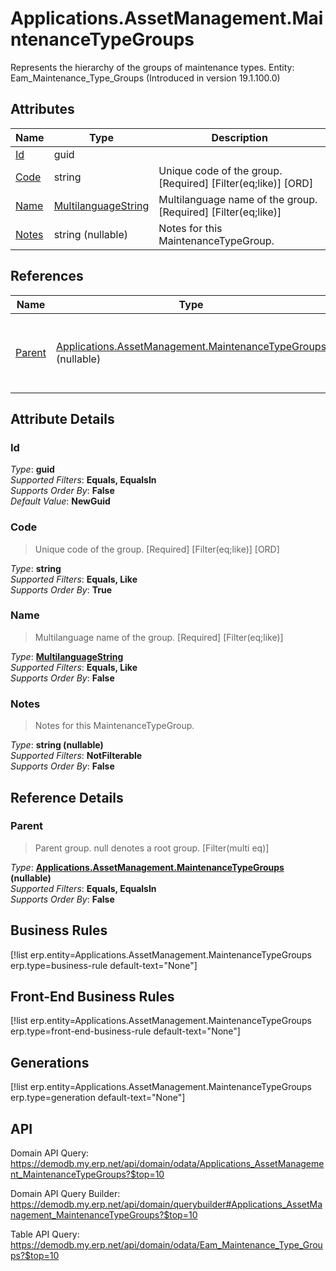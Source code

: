 # Applications.AssetManagement.MaintenanceTypeGroups

Represents the hierarchy of the groups of maintenance types. Entity: Eam_Maintenance_Type_Groups (Introduced in version 19.1.100.0)

## Attributes

| Name | Type | Description |
| ---- | ---- | --- |
| [Id](Applications.AssetManagement.MaintenanceTypeGroups.md#Id) | guid |  
| [Code](Applications.AssetManagement.MaintenanceTypeGroups.md#Code) | string | Unique code of the group. [Required] [Filter(eq;like)] [ORD] 
| [Name](Applications.AssetManagement.MaintenanceTypeGroups.md#Name) | [MultilanguageString](../data-types/MultilanguageString.md) | Multilanguage name of the group. [Required] [Filter(eq;like)] 
| [Notes](Applications.AssetManagement.MaintenanceTypeGroups.md#Notes) | string (nullable) | Notes for this MaintenanceTypeGroup. 

## References

| Name | Type | Description |
| ---- | ---- | --- |
| [Parent](Applications.AssetManagement.MaintenanceTypeGroups.md#Parent) | [Applications.AssetManagement.MaintenanceTypeGroups](Applications.AssetManagement.MaintenanceTypeGroups.md) (nullable) | Parent group. null denotes a root group. [Filter(multi eq)] |


## Attribute Details

### Id

_Type_: **guid**  
_Supported Filters_: **Equals, EqualsIn**  
_Supports Order By_: **False**  
_Default Value_: **NewGuid**  

### Code

> Unique code of the group. [Required] [Filter(eq;like)] [ORD]

_Type_: **string**  
_Supported Filters_: **Equals, Like**  
_Supports Order By_: **True**  

### Name

> Multilanguage name of the group. [Required] [Filter(eq;like)]

_Type_: **[MultilanguageString](../data-types/MultilanguageString.md)**  
_Supported Filters_: **Equals, Like**  
_Supports Order By_: **False**  

### Notes

> Notes for this MaintenanceTypeGroup.

_Type_: **string (nullable)**  
_Supported Filters_: **NotFilterable**  
_Supports Order By_: **False**  


## Reference Details

### Parent

> Parent group. null denotes a root group. [Filter(multi eq)]

_Type_: **[Applications.AssetManagement.MaintenanceTypeGroups](Applications.AssetManagement.MaintenanceTypeGroups.md) (nullable)**  
_Supported Filters_: **Equals, EqualsIn**  
_Supports Order By_: **False**  



## Business Rules

[!list erp.entity=Applications.AssetManagement.MaintenanceTypeGroups erp.type=business-rule default-text="None"]

## Front-End Business Rules

[!list erp.entity=Applications.AssetManagement.MaintenanceTypeGroups erp.type=front-end-business-rule default-text="None"]

## Generations

[!list erp.entity=Applications.AssetManagement.MaintenanceTypeGroups erp.type=generation default-text="None"]

## API

Domain API Query:
<https://demodb.my.erp.net/api/domain/odata/Applications_AssetManagement_MaintenanceTypeGroups?$top=10>

Domain API Query Builder:
<https://demodb.my.erp.net/api/domain/querybuilder#Applications_AssetManagement_MaintenanceTypeGroups?$top=10>

Table API Query:
<https://demodb.my.erp.net/api/domain/odata/Eam_Maintenance_Type_Groups?$top=10>

